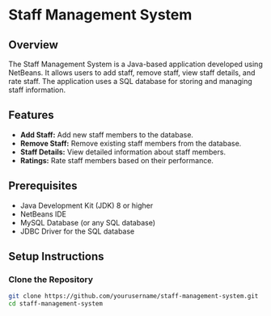 # Staff Management System

## Overview
The Staff Management System is a Java-based application developed using NetBeans. It allows users to add staff, remove staff, view staff details, and rate staff. The application uses a SQL database for storing and managing staff information.

## Features
- **Add Staff:** Add new staff members to the database.
- **Remove Staff:** Remove existing staff members from the database.
- **Staff Details:** View detailed information about staff members.
- **Ratings:** Rate staff members based on their performance.

## Prerequisites
- Java Development Kit (JDK) 8 or higher
- NetBeans IDE
- MySQL Database (or any SQL database)
- JDBC Driver for the SQL database

## Setup Instructions

### Clone the Repository
```sh
git clone https://github.com/yourusername/staff-management-system.git
cd staff-management-system
